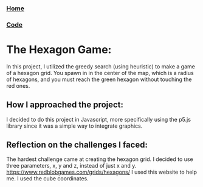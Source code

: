### [Home](index.html)
### [Code](https://balta-z-r.github.io/hexagon-game/)

# The Hexagon Game: 
In this project, I utilized the greedy search (using heuristic) to make a game of a hexagon grid. You spawn in in the center of the map, which is a radius of hexagons, and you must reach the green hexagon without touching the red ones.

## How I approached the project: 
I decided to do this project in Javascript, more specifically using the p5.js library since it was a simple way to integrate graphics. 
 
## Reflection on the challenges I faced: 
The hardest challenge came at creating the hexagon grid. I decided to use three parameters, x, y and z, instead of just x and y.
https://www.redblobgames.com/grids/hexagons/
I used this website to help me. I used the cube coordinates.

